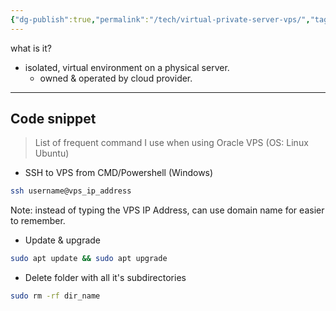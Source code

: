 ```yaml
---
{"dg-publish":true,"permalink":"/tech/virtual-private-server-vps/","tags":["cloud","devops"],"noteIcon":"1","created":"2025-01-22T23:23:01.613+08:00","updated":"2025-02-07T17:21:21.349+08:00"}
---
```


what is it?
- isolated, virtual environment on a physical server.
	- owned & operated by cloud provider.


---
## Code snippet
> List of frequent command I use when using Oracle VPS (OS: Linux Ubuntu)

- SSH to VPS from CMD/Powershell (Windows)
```bash
ssh username@vps_ip_address
```
Note: instead of typing the VPS IP Address, can use domain name for easier to remember. 

- Update & upgrade
```bash
sudo apt update && sudo apt upgrade
```

- Delete folder with all it's subdirectories
```bash
sudo rm -rf dir_name
```
